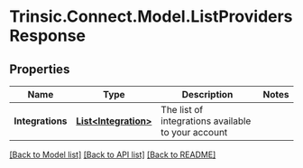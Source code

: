 # Trinsic.Connect.Model.ListProvidersResponse

## Properties

Name | Type | Description | Notes
------------ | ------------- | ------------- | -------------
**Integrations** | [**List&lt;Integration&gt;**](Integration.md) | The list of integrations available to your account | 

[[Back to Model list]](../README.md#documentation-for-models) [[Back to API list]](../README.md#documentation-for-api-endpoints) [[Back to README]](../README.md)

